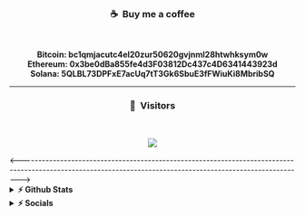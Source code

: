 ### <p align="center">☕ &nbsp;Buy me a coffee</p>
<br>
<p align="center"><strong>
  Bitcoin: bc1qmjacutc4el20zur50620gvjnml28htwhksym0w<br>
  Ethereum: 0x3be0dBa855fe4d3F03812Dc437c4D6341443923d<br>
  Solana: 5QLBL73DPFxE7acUq7tT3Gk6SbuE3fFWiuKi8MbribSQ<br>
</strong></p>

-------------------------------------------------------------------------------------------------------------------------------------------------------------------------

### <p align="center">👀 &nbsp;Visitors</p>
<br>
<p align="center">
  <img src="https://profile-counter.glitch.me/disbuted/count.svg" />
</p>
<------------------------------------------------------------------------------------------------------------------------------------------------------------>
<details>	
  <summary><b>⚡ Github Stats</b></summary>

  <br />
 <img height="180em" src="https://github-readme-stats-eight-theta.vercel.app/api?username=disbuted&show_icons=true&theme=react&include_all_commits=true&locale=fr"/>
 <img height="150em" src="https://github-readme-stats-eight-theta.vercel.app/api/top-langs/?username=disbuted&layout=compact&langs_count=8&theme=react&locale=fr"/>
</details>


<details>	
  <summary><b>⚡ Socials</b></summary>

- Discord: [realism#7323]

- Telegram: [COMING SOON]
</details>
